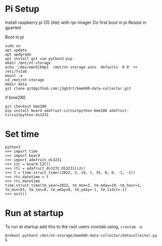 # Pi Setup

Install raspberry pi OS (lite) with rpi-imager
Do first boot in pi
Resize in gparted

Boot in pi
```
sudo su
apt update
apt updgrade
apt install git vim python3-pip
mkdir /mnt/nt-storage
echo '/dev/mmcblk0p3  /mnt/nt-storage auto  defaults  0 0' >> /etc/fstab
mount -a
cd /mnt/nt-storage
mkdir data
git clone git@github.com:j3gb3rt/bme680-data-collector.git
```
if bme280
```
git checkout bme280
pip install board adafruit-circuitpython-bme280 adafruit-circuitpython-ds3231
```

# Set time
```
python3
>>> import time
>>> import board
>>> import adafruit_ds3231
>>> i2c = board.I2C()
>>> rtc = adafruit_ds3231.DS3231(i2c)
>>> t = time.struct_time((2022, 3, 19, 1, 55, 0, 0, -1, -1))
>>> rtc.datetime = t
>>> rtc.datetime
time.struct_time(tm_year=2022, tm_mon=3, tm_mday=19, tm_hour=1, tm_min=55, tm_sec=8, tm_wday=0, tm_yday=-1, tm_isdst=-1)
>>> exit()
```


# Run at startup

To run at startup add this to the root users crontab using, `crontab -e`

```
@reboot python3 /mnt/nt-storage/bme680-data-collector/datacollector.py &
```

